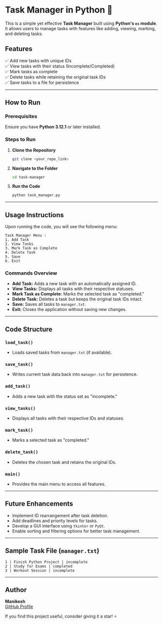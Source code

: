 # Task Manager in Python 📃

This is a simple yet effective **Task Manager** built using **Python's `os` module**. It allows users to manage tasks with features like adding, viewing, marking, and deleting tasks.

## Features
✅ Add new tasks with unique IDs  
✅ View tasks with their status (Incomplete/Completed)  
✅ Mark tasks as complete  
✅ Delete tasks while retaining the original task IDs  
✅ Save tasks to a file for persistence

---

## How to Run
### Prerequisites
Ensure you have **Python 3.12.1** or later installed.

### Steps to Run
1. **Clone the Repository**  
   ```bash
   git clone <your_repo_link>
   ```

2. **Navigate to the Folder**  
   ```bash
   cd task-manager
   ```

3. **Run the Code**  
   ```bash
   python task_manager.py
   ```

---

## Usage Instructions
Upon running the code, you will see the following menu:
```
Task Manager Menu :
1. Add Task
2. View Tasks
3. Mark Task as Complete
4. Delete Task
5. Save
6. Exit
```

### Commands Overview
- **Add Task:** Adds a new task with an automatically assigned ID.  
- **View Tasks:** Displays all tasks with their respective statuses.  
- **Mark Task as Complete:** Marks the selected task as "completed."  
- **Delete Task:** Deletes a task but keeps the original task IDs intact.  
- **Save:** Saves all tasks to `manager.txt`.  
- **Exit:** Closes the application without saving new changes.

---

## Code Structure
### `load_task()`
- Loads saved tasks from `manager.txt` (if available).

### `save_task()`
- Writes current task data back into `manager.txt` for persistence.

### `add_task()`
- Adds a new task with the status set as "incomplete."

### `view_tasks()`
- Displays all tasks with their respective IDs and statuses.

### `mark_task()`
- Marks a selected task as "completed."

### `delete_task()`
- Deletes the chosen task and retains the original IDs.

### `main()`
- Provides the main menu to access all features.

---

## Future Enhancements
- Implement ID rearrangement after task deletion.  
- Add deadlines and priority levels for tasks.  
- Develop a GUI interface using `tkinter` or `PyQt`.  
- Enable sorting and filtering options for better task management.  

---

## Sample Task File (`manager.txt`)
```
1 | Finish Python Project | incomplete
2 | Study for Exams | completed
3 | Workout Session | incomplete
```

---

## Author
**Manikesh**  
[GitHub Profile](https://github.com/manisang89)

If you find this project useful, consider giving it a star! ⭐

